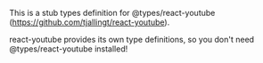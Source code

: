 This is a stub types definition for @types/react-youtube (https://github.com/tjallingt/react-youtube).

react-youtube provides its own type definitions, so you don't need @types/react-youtube installed!